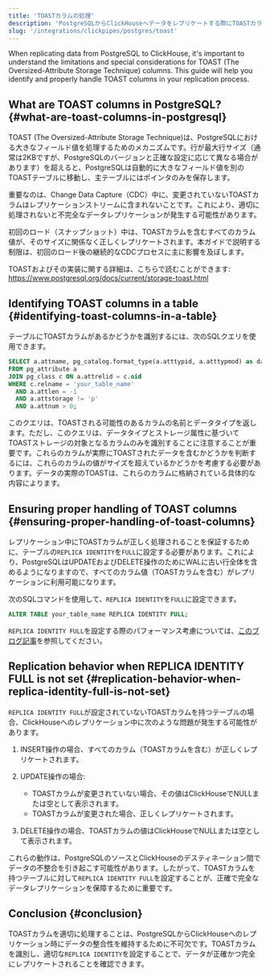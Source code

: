 ```yaml
---
title: 'TOASTカラムの処理'
description: 'PostgreSQLからClickHouseへデータをレプリケートする際にTOASTカラムの処理方法を学びます。'
slug: '/integrations/clickpipes/postgres/toast'
---
```




When replicating data from PostgreSQL to ClickHouse, it's important to understand the limitations and special considerations for TOAST (The Oversized-Attribute Storage Technique) columns. This guide will help you identify and properly handle TOAST columns in your replication process.

## What are TOAST columns in PostgreSQL? {#what-are-toast-columns-in-postgresql}

TOAST (The Oversized-Attribute Storage Technique)は、PostgreSQLにおける大きなフィールド値を処理するためのメカニズムです。行が最大行サイズ（通常は2KBですが、PostgreSQLのバージョンと正確な設定に応じて異なる場合があります）を超えると、PostgreSQLは自動的に大きなフィールド値を別のTOASTテーブルに移動し、主テーブルにはポインタのみを保存します。

重要なのは、Change Data Capture（CDC）中に、変更されていないTOASTカラムはレプリケーションストリームに含まれないことです。これにより、適切に処理されないと不完全なデータレプリケーションが発生する可能性があります。

初回のロード（スナップショット）中は、TOASTカラムを含むすべてのカラム値が、そのサイズに関係なく正しくレプリケートされます。本ガイドで説明する制限は、初回のロード後の継続的なCDCプロセスに主に影響を及ぼします。

TOASTおよびその実装に関する詳細は、こちらで読むことができます: https://www.postgresql.org/docs/current/storage-toast.html

## Identifying TOAST columns in a table {#identifying-toast-columns-in-a-table}

テーブルにTOASTカラムがあるかどうかを識別するには、次のSQLクエリを使用できます。

```sql
SELECT a.attname, pg_catalog.format_type(a.atttypid, a.atttypmod) as data_type
FROM pg_attribute a
JOIN pg_class c ON a.attrelid = c.oid
WHERE c.relname = 'your_table_name'
  AND a.attlen = -1
  AND a.attstorage != 'p'
  AND a.attnum > 0;
```

このクエリは、TOASTされる可能性のあるカラムの名前とデータタイプを返します。ただし、このクエリは、データタイプとストレージ属性に基づいてTOASTストレージの対象となるカラムのみを識別することに注意することが重要です。これらのカラムが実際にTOASTされたデータを含むかどうかを判断するには、これらのカラムの値がサイズを超えているかどうかを考慮する必要があります。データの実際のTOASTは、これらのカラムに格納されている具体的な内容によります。

## Ensuring proper handling of TOAST columns {#ensuring-proper-handling-of-toast-columns}

レプリケーション中にTOASTカラムが正しく処理されることを保証するために、テーブルの`REPLICA IDENTITY`を`FULL`に設定する必要があります。これにより、PostgreSQLはUPDATEおよびDELETE操作のためにWALに古い行全体を含めるようになりますので、すべてのカラム値（TOASTカラムを含む）がレプリケーションに利用可能になります。

次のSQLコマンドを使用して、`REPLICA IDENTITY`を`FULL`に設定できます。

```sql
ALTER TABLE your_table_name REPLICA IDENTITY FULL;
```

`REPLICA IDENTITY FULL`を設定する際のパフォーマンス考慮については、[このブログ記事](https://xata.io/blog/replica-identity-full-performance)を参照してください。

## Replication behavior when REPLICA IDENTITY FULL is not set {#replication-behavior-when-replica-identity-full-is-not-set}

`REPLICA IDENTITY FULL`が設定されていないTOASTカラムを持つテーブルの場合、ClickHouseへのレプリケーション中に次のような問題が発生する可能性があります。

1. INSERT操作の場合、すべてのカラム（TOASTカラムを含む）が正しくレプリケートされます。

2. UPDATE操作の場合:
   - TOASTカラムが変更されていない場合、その値はClickHouseでNULLまたは空として表示されます。
   - TOASTカラムが変更された場合、正しくレプリケートされます。

3. DELETE操作の場合、TOASTカラムの値はClickHouseでNULLまたは空として表示されます。

これらの動作は、PostgreSQLのソースとClickHouseのデスティネーション間でデータの不整合を引き起こす可能性があります。したがって、TOASTカラムを持つテーブルに対して`REPLICA IDENTITY FULL`を設定することが、正確で完全なデータレプリケーションを保障するために重要です。

## Conclusion {#conclusion}

TOASTカラムを適切に処理することは、PostgreSQLからClickHouseへのレプリケーション時にデータの整合性を維持するために不可欠です。TOASTカラムを識別し、適切な`REPLICA IDENTITY`を設定することで、データが正確かつ完全にレプリケートされることを確認できます。
